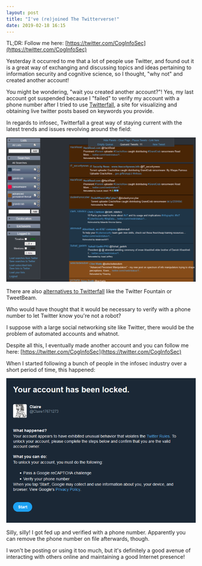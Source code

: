 ```yaml
---
layout: post
title: "I've (re)joined The Twitterverse!"
date: 2019-02-18 16:15
---
```


TL;DR: Follow me here: [https://twitter.com/CogInfoSec](https://twitter.com/CogInfoSec)

Yesterday it occurred to me that a lot of people use Twitter, and found out it is a great way of exchanging and discussing
topics and ideas pertaining to information security and cognitive science, so I thought, "why not" and created another account!

You might be wondering, "wait you created another account?"! Yes, my last account got suspended because I "failed" to verify my account
with a phone number after I tried to use [Twitterfall](https://twitterfall.com/), a site for visualizing and 
obtaining live twitter posts based on keywords you provide.


In regards to infosec, Twitterfall a great way of staying current with the latest trends and issues revolving around the field:

![Twitterfall](/assets/twitterfall.png)

There are also [alternatives to Twitterfall](https://www.topbestalternatives.com/twitterfall/)
 like the Twitter Fountain or TweetBeam.


Who would have thought that it would be necessary to verify with a phone number to let Twitter know you're not a robot?

I suppose with a large social networking site like Twitter, there would be the problem of automated accounts and whatnot.

Despite all this, I eventually made another account and you can follow me here:
[https://twitter.com/CogInfoSec](https://twitter.com/CogInfoSec)

When I started following a bunch of people in the infosec industry over a short period of time, this happened:

![Locked account](/assets/locked.png)


Silly, silly! I got fed up and verified with a phone number. Apparently you can remove the phone number on file afterwards, though.

I won't be posting or using it too much, but it's definitely a good avenue of interacting with others online and maintaining a good Internet presence!
